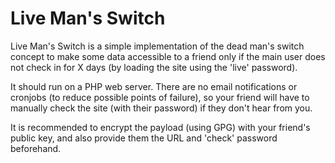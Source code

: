 # Live Man's Switch

Live Man's Switch is a simple implementation of the dead man's switch concept to make some data accessible to a friend only if the main user does not check in for X days (by loading the site using the 'live' password).

It should run on a PHP web server. There are no email notifications or cronjobs (to reduce possible points of failure), so your friend will have to manually check the site (with their password) if they don't hear from you.

It is recommended to encrypt the payload (using GPG) with your friend's public key, and also provide them the URL and 'check' password beforehand.
